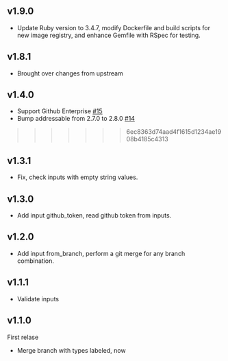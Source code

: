 ## v1.9.0
 - Update Ruby version to 3.4.7, modify Dockerfile and build scripts for new image registry, and enhance Gemfile with RSpec for testing.

## v1.8.1
- Brought over changes from upstream

## v1.4.0

- Support Github Enterprise [#15](https://github.com/devmasx/merge-branch/pull/15)
- Bump addressable from 2.7.0 to 2.8.0 [#14](https://github.com/devmasx/merge-branch/pull/14)
>>>>>>> 6ec8363d74aad4f1615d1234ae1908b4185c4313

## v1.3.1

- Fix, check inputs with empty string values.

## v1.3.0

- Add input github_token, read github token from inputs.

## v1.2.0

- Add input from_branch, perform a git merge for any branch combination.

## v1.1.1

- Validate inputs

## v1.1.0

First relase

- Merge branch with types labeled, now
